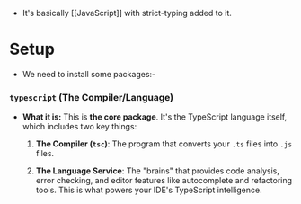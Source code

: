 - It's basically [[JavaScript]] with strict-typing added to it.
# Setup
- We need to install some packages:-
### `typescript` (The Compiler/Language)

- **What it is:** This is **the core package**. It's the TypeScript language itself, which includes two key things:
    1. **The Compiler (`tsc`)**: The program that converts your `.ts` files into `.js` files.
    
    2. **The Language Service**: The "brains" that provides code analysis, error checking, and editor features like autocomplete and refactoring tools. This is what powers your IDE's TypeScript intelligence.